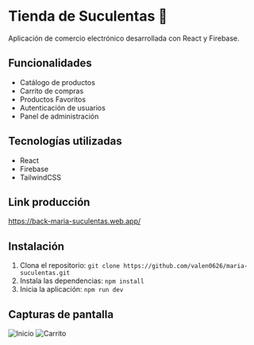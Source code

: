 # Tienda de Suculentas 🌱

Aplicación de comercio electrónico desarrollada con React y Firebase.

## Funcionalidades
- Catálogo de productos
- Carrito de compras
- Productos Favoritos
- Autenticación de usuarios
- Panel de administración

## Tecnologías utilizadas
- React
- Firebase
- TailwindCSS

## Link producción
https://back-maria-suculentas.web.app/

## Instalación
1. Clona el repositorio: `git clone https://github.com/valen0626/maria-suculentas.git`
2. Instala las dependencias: `npm install`
3. Inicia la aplicación: `npm run dev`

## Capturas de pantalla
![Inicio](https://github.com/user-attachments/assets/ce245ea3-6417-4f35-b859-8cf90d8d34c6)
![Carrito](https://github.com/user-attachments/assets/79c02124-729a-466b-96a9-1015a51ed860)

